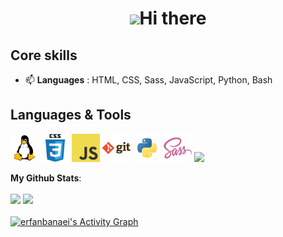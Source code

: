 <h1 align="center"><img src="https://media.giphy.com/media/hvRJCLFzcasrR4ia7z/giphy.gif" width="28">Hi there</h1>

## Core skills
- 📫 <b>Languages</b> : HTML, CSS, Sass, JavaScript, Python, Bash


## Languages & Tools
<code><img height="45" src="https://raw.githubusercontent.com/github/explore/80688e429a7d4ef2fca1e82350fe8e3517d3494d/topics/linux/linux.png" ></code>
<code><img height="45" src="https://raw.githubusercontent.com/devicons/devicon/master/icons/css3/css3-original-wordmark.svg"></code>
<code><img height="45" src="https://raw.githubusercontent.com/github/explore/80688e429a7d4ef2fca1e82350fe8e3517d3494d/topics/javascript/javascript.png"></code>
<code><img height="45" src="https://raw.githubusercontent.com/github/explore/80688e429a7d4ef2fca1e82350fe8e3517d3494d/topics/git/git.png"></code>
<code><img height="45" src="https://raw.githubusercontent.com/github/explore/80688e429a7d4ef2fca1e82350fe8e3517d3494d/topics/python/python.png"></code>
<code><img height="45" src="https://raw.githubusercontent.com/github/explore/80688e429a7d4ef2fca1e82350fe8e3517d3494d/topics/sass/sass.png"></code>
<code><img height="45" src="https://www.vectorlogo.zone/logos/figma/figma-icon.svg"></code>


<summary><b>My Github Stats</b>:</summary>
<br>
<span align = "center">
  <img src = "https://github-readme-stats.vercel.app/api?username=erfanbanaei&show_icons=true&&include_all_commits=true&count_private=true&theme=tokyonight&line_height=27">
  <img src = "https://github-readme-stats.vercel.app/api/top-langs/?username=erfanbanaei&langs_count=8&layout=compact&theme=tokyonight&include_all_commits=true&line_height=27">
</span>
<br><br>
<a href="https://github.com/ashutosh00710/github-readme-activity-graph"><img alt="erfanbanaei's Activity Graph" src="https://activity-graph.herokuapp.com/graph?username=erfanbanaei&bg_color=1F222E&color=F8D866&line=F85D7F&point=FFFFFF&hide_border=true" /></a>
  


